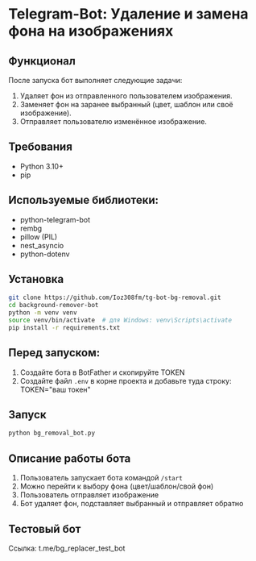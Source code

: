 # Telegram-Bot: Удаление и замена фона на изображениях

## Функционал

После запуска бот выполняет следующие задачи:

1. Удаляет фон из отправленного пользователем изображения.
2. Заменяет фон на заранее выбранный (цвет, шаблон или своё изображение).
3. Отправляет пользователю изменённое изображение.

## Требования

* Python 3.10+
* pip

## Используемые библиотеки:

* python-telegram-bot
* rembg
* pillow (PIL)
* nest_asyncio
* python-dotenv

## Установка

```bash
git clone https://github.com/Ioz308fm/tg-bot-bg-removal.git
cd background-remover-bot
python -m venv venv
source venv/bin/activate  # для Windows: venv\Scripts\activate
pip install -r requirements.txt
```

## Перед запуском:

1. Создайте бота в BotFather и скопируйте TOKEN
2. Создайте файл `.env` в корне проекта и добавьте туда строку:
TOKEN="ваш токен"

## Запуск

```bash
python bg_removal_bot.py
```

## Описание работы бота

1. Пользователь запускает бота командой `/start`
2. Можно перейти к выбору фона (цвет/шаблон/свой фон)
3. Пользователь отправляет изображение
4. Бот удаляет фон, подставляет выбранный и отправляет обратно

## Тестовый бот

Ссылка: t.me/bg_replacer_test_bot